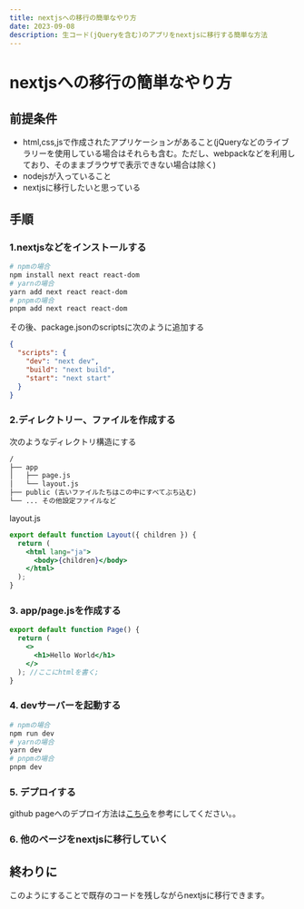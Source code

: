 ```yaml
---
title: nextjsへの移行の簡単なやり方
date: 2023-09-08
description: 生コード(jQueryを含む)のアプリをnextjsに移行する簡単な方法
---
```


<!-- markdownlint-disable MD025 MD033 -->

# nextjsへの移行の簡単なやり方

## 前提条件

- html,css,jsで作成されたアプリケーションがあること(jQueryなどのライブラリーを使用している場合はそれらも含む。ただし、webpackなどを利用しており、そのままブラウザで表示できない場合は除く)
- nodejsが入っていること
- nextjsに移行したいと思っている

## 手順

### 1.nextjsなどをインストールする

```bash
# npmの場合
npm install next react react-dom
# yarnの場合
yarn add next react react-dom
# pnpmの場合
pnpm add next react react-dom
```

その後、package.jsonのscriptsに次のように追加する

```json
{
  "scripts": {
    "dev": "next dev",
    "build": "next build",
    "start": "next start"
  }
}
```

### 2.ディレクトリー、ファイルを作成する

次のようなディレクトリ構造にする

```txt
/
├── app
│   ├── page.js
│   └── layout.js
├── public (古いファイルたちはこの中にすべてぶち込む)
└── ... その他設定ファイルなど
```

layout.js

```jsx
export default function Layout({ children }) {
  return (
    <html lang="ja">
      <body>{children}</body>
    </html>
  );
}
```

### 3. app/page.jsを作成する

```jsx
export default function Page() {
  return (
    <>
      <h1>Hello World</h1>
    </>
  ); //ここにhtmlを書く;
}
```

### 4. devサーバーを起動する

```bash
# npmの場合
npm run dev
# yarnの場合
yarn dev
# pnpmの場合
pnpm dev
```

### 5. デプロイする

github pageへのデプロイ方法は[こちら](./20230831.md)を参考にしてください。。

### 6. 他のページをnextjsに移行していく

## 終わりに

このようにすることで既存のコードを残しながらnextjsに移行できます。
